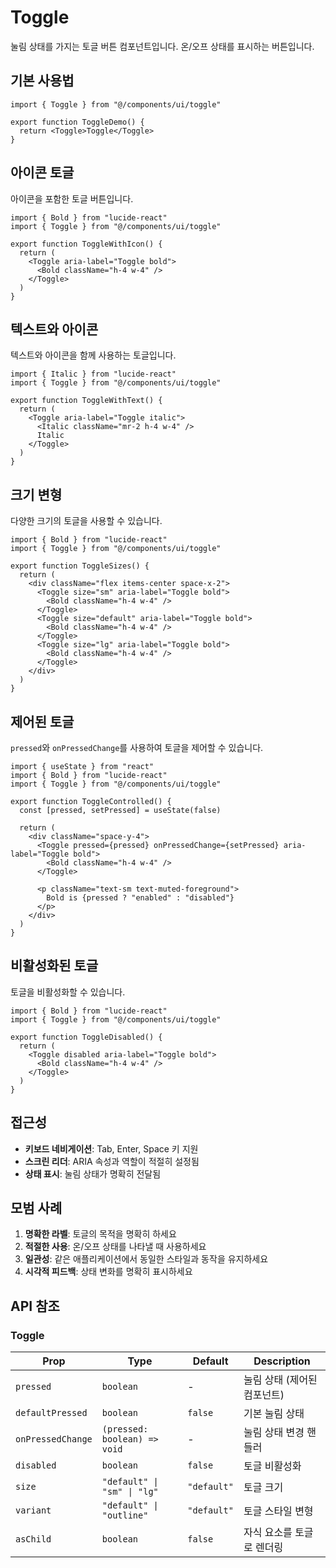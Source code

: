 # Toggle

눌림 상태를 가지는 토글 버튼 컴포넌트입니다. 온/오프 상태를 표시하는 버튼입니다.

## 기본 사용법

```tsx
import { Toggle } from "@/components/ui/toggle"

export function ToggleDemo() {
  return <Toggle>Toggle</Toggle>
}
```

## 아이콘 토글

아이콘을 포함한 토글 버튼입니다.

```tsx
import { Bold } from "lucide-react"
import { Toggle } from "@/components/ui/toggle"

export function ToggleWithIcon() {
  return (
    <Toggle aria-label="Toggle bold">
      <Bold className="h-4 w-4" />
    </Toggle>
  )
}
```

## 텍스트와 아이콘

텍스트와 아이콘을 함께 사용하는 토글입니다.

```tsx
import { Italic } from "lucide-react"
import { Toggle } from "@/components/ui/toggle"

export function ToggleWithText() {
  return (
    <Toggle aria-label="Toggle italic">
      <Italic className="mr-2 h-4 w-4" />
      Italic
    </Toggle>
  )
}
```

## 크기 변형

다양한 크기의 토글을 사용할 수 있습니다.

```tsx
import { Bold } from "lucide-react"
import { Toggle } from "@/components/ui/toggle"

export function ToggleSizes() {
  return (
    <div className="flex items-center space-x-2">
      <Toggle size="sm" aria-label="Toggle bold">
        <Bold className="h-4 w-4" />
      </Toggle>
      <Toggle size="default" aria-label="Toggle bold">
        <Bold className="h-4 w-4" />
      </Toggle>
      <Toggle size="lg" aria-label="Toggle bold">
        <Bold className="h-4 w-4" />
      </Toggle>
    </div>
  )
}
```

## 제어된 토글

`pressed`와 `onPressedChange`를 사용하여 토글을 제어할 수 있습니다.

```tsx
import { useState } from "react"
import { Bold } from "lucide-react"
import { Toggle } from "@/components/ui/toggle"

export function ToggleControlled() {
  const [pressed, setPressed] = useState(false)

  return (
    <div className="space-y-4">
      <Toggle pressed={pressed} onPressedChange={setPressed} aria-label="Toggle bold">
        <Bold className="h-4 w-4" />
      </Toggle>
      
      <p className="text-sm text-muted-foreground">
        Bold is {pressed ? "enabled" : "disabled"}
      </p>
    </div>
  )
}
```

## 비활성화된 토글

토글을 비활성화할 수 있습니다.

```tsx
import { Bold } from "lucide-react"
import { Toggle } from "@/components/ui/toggle"

export function ToggleDisabled() {
  return (
    <Toggle disabled aria-label="Toggle bold">
      <Bold className="h-4 w-4" />
    </Toggle>
  )
}
```

## 접근성

- **키보드 네비게이션**: Tab, Enter, Space 키 지원
- **스크린 리더**: ARIA 속성과 역할이 적절히 설정됨
- **상태 표시**: 눌림 상태가 명확히 전달됨

## 모범 사례

1. **명확한 라벨**: 토글의 목적을 명확히 하세요
2. **적절한 사용**: 온/오프 상태를 나타낼 때 사용하세요
3. **일관성**: 같은 애플리케이션에서 동일한 스타일과 동작을 유지하세요
4. **시각적 피드백**: 상태 변화를 명확히 표시하세요

## API 참조

### Toggle

| Prop | Type | Default | Description |
|------|------|---------|-------------|
| `pressed` | `boolean` | - | 눌림 상태 (제어된 컴포넌트) |
| `defaultPressed` | `boolean` | `false` | 기본 눌림 상태 |
| `onPressedChange` | `(pressed: boolean) => void` | - | 눌림 상태 변경 핸들러 |
| `disabled` | `boolean` | `false` | 토글 비활성화 |
| `size` | `"default" \| "sm" \| "lg"` | `"default"` | 토글 크기 |
| `variant` | `"default" \| "outline"` | `"default"` | 토글 스타일 변형 |
| `asChild` | `boolean` | `false` | 자식 요소를 토글로 렌더링 |
